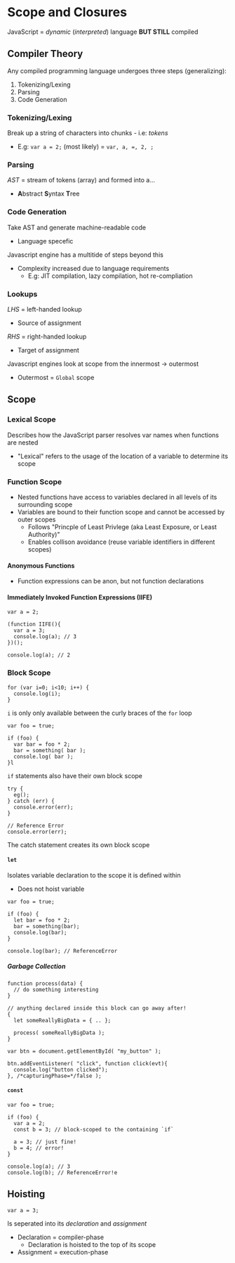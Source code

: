 # Scope and Closures
JavaScript = _dynamic_ (_interpreted_) language **BUT STILL** compiled

## Compiler Theory
Any compiled programming language undergoes three steps (generalizing):
1. Tokenizing/Lexing
2. Parsing
3. Code Generation

### Tokenizing/Lexing
Break up a string of characters into chunks - i.e: _tokens_
- E.g: `var a = 2;` (most likely) = `var, a, =, 2, ;`

### Parsing
_AST_ = stream of tokens (array) and formed into a...
- **A**bstract **S**yntax **T**ree

### Code Generation
Take AST and generate machine-readable code
- Language specefic

Javascript engine has a multitide of steps beyond this
- Complexity increased due to language requirements 
  + E.g: JIT compilation, lazy compilation, hot re-compliation

### Lookups
_LHS_ = left-handed lookup
- Source of assignment

_RHS_ = right-handed lookup
- Target of assignment

Javascript engines look at scope from the innermost -> outermost
- Outermost = `Global` scope

## Scope
### Lexical Scope
Describes how the JavaScript parser resolves var names when functions are nested
- "Lexical" refers to the usage of the location of a variable to determine its 
  scope

### Function Scope
- Nested functions have access to variables declared in all levels of its
  surrounding scope
- Variables are bound to their function scope and cannot be accessed by outer
  scopes
  + Follows "Princple of Least Privlege (aka Least Exposure, or Least 
    Authority)"
  + Enables collison avoidance (reuse variable identifiers in different scopes)

#### Anonymous Functions
- Function expressions can be anon, but not function declarations

#### Immediately Invoked Function Expressions (IIFE)
```
var a = 2;

(function IIFE(){
  var a = 3;
  console.log(a); // 3
})();

console.log(a); // 2
```

### Block Scope
```
for (var i=0; i<10; i++) {
  console.log(i);
}
```
`i` is only only available between the curly braces of the `for` loop

```
var foo = true;

if (foo) {
  var bar = foo * 2;
  bar = something( bar );
  console.log( bar );
}l
```
`if` statements also have their own block scope

```
try {
  eg();
} catch (err) {
  console.error(err);
}

// Reference Error
console.error(err); 
```
The catch statement creates its own block scope

#### `let`
Isolates variable declaration to the scope it is defined within
- Does not hoist variable

```
var foo = true;

if (foo) {
  let bar = foo * 2;
  bar = something(bar);
  console.log(bar);
}

console.log(bar); // ReferenceError
```

##### Garbage Collection
```
function process(data) {
  // do something interesting
}

// anything declared inside this block can go away after!
{
  let someReallyBigData = { .. };

  process( someReallyBigData );
}

var btn = document.getElementById( "my_button" );

btn.addEventListener( "click", function click(evt){
  console.log("button clicked");
}, /*capturingPhase=*/false );
```

#### `const`
```
var foo = true;

if (foo) {
  var a = 2;
  const b = 3; // block-scoped to the containing `if`

  a = 3; // just fine!
  b = 4; // error!
}

console.log(a); // 3
console.log(b); // ReferenceError!e
```

## Hoisting
```
var a = 3;
```
Is seperated into its _declaration_ and _assignment_
- Declaration = compiler-phase
  + Declaration is hoisted to the top of its scope
- Assignment = execution-phase


